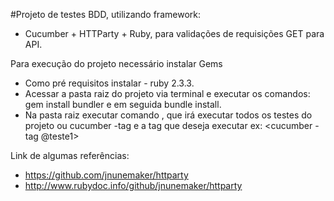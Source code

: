 
#Projeto de testes BDD, utilizando framework:

* Cucumber + HTTParty + Ruby, para validações de requisições GET para API.


Para execução do projeto necessário instalar Gems

- Como pré requisitos instalar - ruby 2.3.3.
- Acessar a pasta raiz do projeto via terminal e executar os comandos: gem install bundler e em seguida bundle install.
- Na pasta raiz executar comando <cucumber>, que irá executar todos os testes do projeto ou cucumber -tag e a tag que deseja executar ex: <cucumber -tag @teste1>

Link de algumas referências:
* https://github.com/jnunemaker/httparty
* http://www.rubydoc.info/github/jnunemaker/httparty

